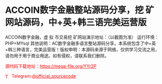 # ACCOIN数字金融整站源码分享，挖   矿网站源码，中+英+韩三语完美运营版

ACCOIN数字金融，虚 拟 币交易挖 矿网站演示地址：（以截图为准）  运行环境：  PHP+MYsql  其他说明：AC数字金融多语言整站源码分享，本系统包含了中+英+韩三种语言，完美运营版！版权申明：本源码来源于网络，仅供学习交流之用，请勿用于用于商业用途。如有侵权，请联系我们删除。<br>


<p style="color: red;">源代码下载地址：<a href="https://mega-file.org/YYr2P" style="color: red;">https://mega-file.org/YYr2P</a></p><p style="color: red;"><img src="https://cdn-icons-png.flaticon.com/512/2111/2111646.png" alt="Telegram Icon" style="width: 16px; vertical-align: middle; margin-right: 5px;">Telegram:<a href="https://t.me/official_sourcecode" style="color: red;">@official_sourcecode</a></p>
